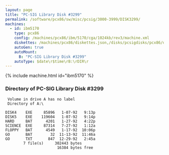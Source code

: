 ```yaml
---
layout: page
title: "PC-SIG Library Disk #3299"
permalink: /software/pcx86/sw/misc/pcsig/3000-3999/DISK3299/
machines:
  - id: ibm5170
    type: pcx86
    config: /machines/pcx86/ibm/5170/cga/1024kb/rev3/machine.xml
    diskettes: /machines/pcx86/diskettes.json,/disks/pcsigdisks/pcx86/diskettes.json
    autoGen: true
    autoMount:
      B: "PC-SIG Library Disk #3299"
    autoType: $date\r$time\rB:\rDIR\r
---
```


{% include machine.html id="ibm5170" %}

### Directory of PC-SIG Library Disk #3299

     Volume in drive A has no label
     Directory of A:\

    DISK4    EXE     85896   1-07-92   9:13p
    DISK5    EXE    119604   1-07-92   9:14p
    HARD     BAT      4201   1-27-92   4:22p
    SCIENCE  EXE     87314   7-27-92   1:12a
    FLOPPY   BAT      4549   1-17-92  10:06p
    GO       BAT        32  11-13-92  11:46a
    GO       TXT       847  12-29-92   2:45a
            7 file(s)     302443 bytes
                           16384 bytes free
